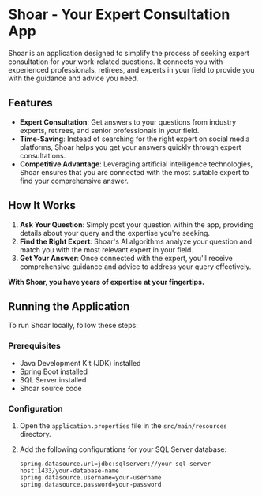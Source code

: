 # Shoar - Your Expert Consultation App

Shoar is an application designed to simplify the process of seeking expert consultation for your work-related questions. It connects you with experienced professionals, retirees, and experts in your field to provide you with the guidance and advice you need.

## Features

- **Expert Consultation**: Get answers to your questions from industry experts, retirees, and senior professionals in your field.
- **Time-Saving**: Instead of searching for the right expert on social media platforms, Shoar helps you get your answers quickly through expert consultations.
- **Competitive Advantage**: Leveraging artificial intelligence technologies, Shoar ensures that you are connected with the most suitable expert to find your comprehensive answer.

## How It Works

1. **Ask Your Question**: Simply post your question within the app, providing details about your query and the expertise you're seeking.
2. **Find the Right Expert**: Shoar's AI algorithms analyze your question and match you with the most relevant expert in your field.
3. **Get Your Answer**: Once connected with the expert, you'll receive comprehensive guidance and advice to address your query effectively.

**With Shoar, you have years of expertise at your fingertips.**

## Running the Application

To run Shoar locally, follow these steps:

### Prerequisites

- Java Development Kit (JDK) installed
- Spring Boot installed
- SQL Server installed
- Shoar source code

### Configuration

1. Open the `application.properties` file in the `src/main/resources` directory.

2. Add the following configurations for your SQL Server database:

   ```properties
   spring.datasource.url=jdbc:sqlserver://your-sql-server-host:1433/your-database-name
   spring.datasource.username=your-username
   spring.datasource.password=your-password

